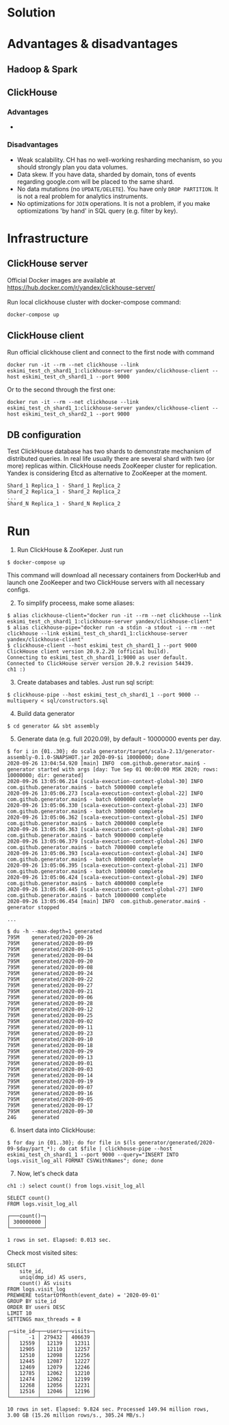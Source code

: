 # Solution

# Advantages & disadvantages

## Hadoop & Spark

## ClickHouse

### Advantages
  - 
  
### Disadvantages
  - Weak scalability. CH has no well-working resharding mechanism, so you should strongly plan you data volumes.
  - Data skew. If you have data, sharded by domain, tons of events regarding google.com will be placed to the same shard.
  - No data mutations (no `UPDATE/DELETE`). You have only `DROP PARTITION`. It is not a real problem for analytics instruments.
  - No optimizations for `JOIN` operations. It is not a problem, if you make optiomizations 'by hand' in SQL query (e.g. filter by key).

# Infrastructure

## ClickHouse server
Official Docker images are available at https://hub.docker.com/r/yandex/clickhouse-server/ \
\
Run local clickhouse cluster with docker-compose command:
```
docker-compose up
```

## ClickHouse client
Run official clickhouse client and connect to the first node with command
```
docker run -it --rm --net clickhouse --link eskimi_test_ch_shard1_1:clickhouse-server yandex/clickhouse-client --host eskimi_test_ch_shard1_1 --port 9000
```
Or to the second through the first one:
```
docker run -it --rm --net clickhouse --link eskimi_test_ch_shard1_1:clickhouse-server yandex/clickhouse-client --host eskimi_test_ch_shard2_1 --port 9000
```

## DB configuration
Test ClickHouse database has two shards to demonstrate mechanism of distributed queries. In real life usually there are several shard with two (or more) replicas within. ClickHouse needs ZooKeeper cluster for replication. Yandex is considering Etcd as alternative to ZooKeeper at the moment.
```
Shard_1 Replica_1 - Shard_1 Replica_2 
Shard_2 Replica_1 - Shard_2 Replica_2
...
Shard_N Replica_1 - Shard_N Replica_2
```

# Run

  1. Run ClickHouse & ZooKeper. Just run 

```
$ docker-compose up
``` 
This command will download all necessary containers from DockerHub and launch one ZooKeeper and two ClickHouse servers with all necessary configs.

  2. To simplify proceess, make some aliases: 
```
$ alias clickhouse-client="docker run -it --rm --net clickhouse --link eskimi_test_ch_shard1_1:clickhouse-server yandex/clickhouse-client"
$ alias clickhouse-pipe="docker run -a stdin -a stdout -i --rm --net clickhouse --link eskimi_test_ch_shard1_1:clickhouse-server yandex/clickhouse-client"
$ clickhouse-client --host eskimi_test_ch_shard1_1 --port 9000
ClickHouse client version 20.9.2.20 (official build).
Connecting to eskimi_test_ch_shard1_1:9000 as user default.
Connected to ClickHouse server version 20.9.2 revision 54439.
ch1 :)
```
    
  3. Create databases and tables. Just run sql script: 
```
$ clickhouse-pipe --host eskimi_test_ch_shard1_1 --port 9000 --multiquery < sql/constructors.sql
```
  4. Build data generator
```
$ cd generator && sbt assembly
```
    
  5. Generate data (e.g. full 2020.09), by default - 10000000 events per day.
```
$ for i in {01..30}; do scala generator/target/scala-2.13/generator-assembly-0.1.0-SNAPSHOT.jar 2020-09-$i 10000000; done
2020-09-26 13:04:54.920 [main] INFO  com.github.generator.main$ - generator started with args [day: Tue Sep 01 00:00:00 MSK 2020; rows: 10000000; dir: generated]
2020-09-26 13:05:06.214 [scala-execution-context-global-30] INFO  com.github.generator.main$ - batch 5000000 complete
2020-09-26 13:05:06.273 [scala-execution-context-global-22] INFO  com.github.generator.main$ - batch 6000000 complete
2020-09-26 13:05:06.330 [scala-execution-context-global-23] INFO  com.github.generator.main$ - batch 3000000 complete
2020-09-26 13:05:06.362 [scala-execution-context-global-25] INFO  com.github.generator.main$ - batch 2000000 complete
2020-09-26 13:05:06.363 [scala-execution-context-global-28] INFO  com.github.generator.main$ - batch 9000000 complete
2020-09-26 13:05:06.379 [scala-execution-context-global-26] INFO  com.github.generator.main$ - batch 7000000 complete
2020-09-26 13:05:06.393 [scala-execution-context-global-24] INFO  com.github.generator.main$ - batch 8000000 complete
2020-09-26 13:05:06.395 [scala-execution-context-global-21] INFO  com.github.generator.main$ - batch 1000000 complete
2020-09-26 13:05:06.424 [scala-execution-context-global-29] INFO  com.github.generator.main$ - batch 4000000 complete
2020-09-26 13:05:06.445 [scala-execution-context-global-27] INFO  com.github.generator.main$ - batch 10000000 complete
2020-09-26 13:05:06.454 [main] INFO  com.github.generator.main$ - generator stopped

...

$ du -h --max-depth=1 generated 
795M    generated/2020-09-26
795M    generated/2020-09-09
795M    generated/2020-09-15
795M    generated/2020-09-04
795M    generated/2020-09-20
795M    generated/2020-09-08
795M    generated/2020-09-24
795M    generated/2020-09-22
795M    generated/2020-09-27
795M    generated/2020-09-21
795M    generated/2020-09-06
795M    generated/2020-09-28
795M    generated/2020-09-12
795M    generated/2020-09-25
795M    generated/2020-09-02
795M    generated/2020-09-11
795M    generated/2020-09-23
795M    generated/2020-09-10
795M    generated/2020-09-18
795M    generated/2020-09-29
795M    generated/2020-09-13
795M    generated/2020-09-01
795M    generated/2020-09-03
795M    generated/2020-09-14
795M    generated/2020-09-19
795M    generated/2020-09-07
795M    generated/2020-09-16
795M    generated/2020-09-05
795M    generated/2020-09-17
795M    generated/2020-09-30
24G     generated
```
    
  6. Insert data into ClickHouse:
```
$ for day in {01..30}; do for file in $(ls generator/generated/2020-09-$day/part_*); do cat $file | clickhouse-pipe --host eskimi_test_ch_shard1_1 --port 9000 --query="INSERT INTO logs.visit_log_all FORMAT CSVWithNames"; done; done
```

  7. Now, let's check data
```
ch1 :) select count() from logs.visit_log_all

SELECT count()
FROM logs.visit_log_all

┌───count()─┐
│ 300000000 │
└───────────┘

1 rows in set. Elapsed: 0.013 sec.
```

Check most visited sites:
```
SELECT 
    site_id,
    uniq(dmp_id) AS users,
    count() AS visits
FROM logs.visit_log
PREWHERE toStartOfMonth(event_date) = '2020-09-01'
GROUP BY site_id
ORDER BY users DESC
LIMIT 10
SETTINGS max_threads = 8

┌─site_id─┬──users─┬─visits─┐
│      -1 │ 279432 │ 406639 │
│   12559 │  12139 │  12311 │
│   12905 │  12110 │  12257 │
│   12510 │  12098 │  12256 │
│   12445 │  12087 │  12227 │
│   12469 │  12079 │  12246 │
│   12785 │  12062 │  12210 │
│   12474 │  12062 │  12199 │
│   12268 │  12056 │  12231 │
│   12516 │  12046 │  12196 │
└─────────┴────────┴────────┘

10 rows in set. Elapsed: 9.824 sec. Processed 149.94 million rows, 3.00 GB (15.26 million rows/s., 305.24 MB/s.)
```
